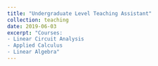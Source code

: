 ```yaml
---
title: "Undergraduate Level Teaching Assistant"
collection: teaching
date: 2019-06-03
excerpt: "Courses:
- Linear Circuit Analysis
- Applied Calculus
- Linear Algebra"
---
```

